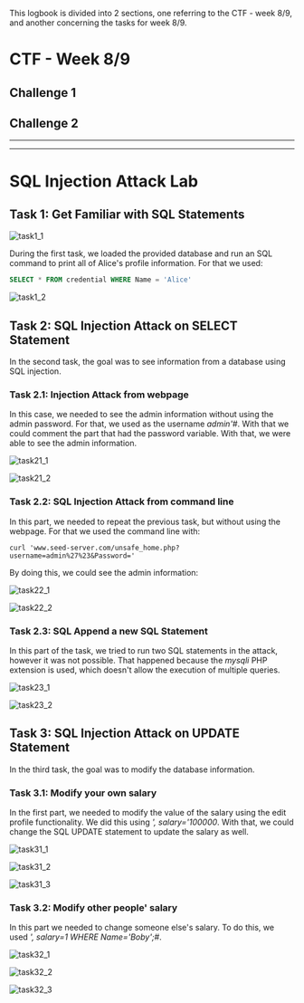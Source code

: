 This logbook is divided into 2 sections, one referring to the CTF - week 8/9, and another concerning the tasks for week 8/9.

# CTF - Week 8/9

## Challenge 1
<!---
![challenge1](LOGBOOK_screenshots/LOGBOOK8/challenge1.png)
-->

## Challenge 2

<!---
![challenge2](LOGBOOK_screenshots/LOGBOOK8/challenge2.png)
-->
____
____

# SQL Injection Attack Lab

## Task 1: Get Familiar with SQL Statements

![task1_1](LOGBOOK_screenshots/LOGBOOK8/task1_1.png)

During the first task, we loaded the provided database and run an SQL command to print all of Alice's profile information. For that we used:

```sql
SELECT * FROM credential WHERE Name = 'Alice'
```
![task1_2](LOGBOOK_screenshots/LOGBOOK8/task1_2.png)

## Task 2: SQL Injection Attack on SELECT Statement

In the second task, the goal was to see information from a database using SQL injection.

### Task 2.1: Injection Attack from webpage

In this case, we needed to see the admin information without using the admin password. For that, we used as the username *admin'#*. With that we could comment the part that had the password variable. With that, we were able to see the admin information.

![task21_1](LOGBOOK_screenshots/LOGBOOK8/task21_1.png)


![task21_2](LOGBOOK_screenshots/LOGBOOK8/task21_2.png)

### Task 2.2: SQL Injection Attack from command line

In this part, we needed to repeat the previous task, but without using the webpage. For that we used the command line with: 
```
curl 'www.seed-server.com/unsafe_home.php?username=admin%27%23&Password='
```
By doing this, we could see the admin information:

![task22_1](LOGBOOK_screenshots/LOGBOOK8/task22_1.png)

![task22_2](LOGBOOK_screenshots/LOGBOOK8/task22_2.png)

### Task 2.3: SQL Append a new SQL Statement

In this part of the task, we tried to run two SQL statements in the attack, however it was not possible. That happened because the *mysqli* PHP extension is used, which doesn't allow the execution of multiple queries.

![task23_1](LOGBOOK_screenshots/LOGBOOK8/task23_1.png)

![task23_2](LOGBOOK_screenshots/LOGBOOK8/task23_2.png)

## Task 3: SQL Injection Attack on UPDATE Statement

In the third task, the goal was to modify the database information.

### Task 3.1: Modify your own salary

In the first part, we needed to modify the value of the salary using the edit profile functionality. We did this using *', salary='100000*. With that, we could change the SQL UPDATE statement to update the salary as well.

![task31_1](LOGBOOK_screenshots/LOGBOOK8/task31_1.png)

![task31_2](LOGBOOK_screenshots/LOGBOOK8/task31_2.png)

![task31_3](LOGBOOK_screenshots/LOGBOOK8/task31_3.png)

### Task 3.2: Modify other people' salary

In this part we needed to change someone else's salary. To do this, we used *', salary=1 WHERE Name='Boby';#*.

![task32_1](LOGBOOK_screenshots/LOGBOOK8/task32_1.png)

![task32_2](LOGBOOK_screenshots/LOGBOOK8/task32_2.png)

![task32_3](LOGBOOK_screenshots/LOGBOOK8/task32_3.png)
